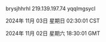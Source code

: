 brysjhhrhl 219.139.197.74 yqqlmgsycl

2024年 11月 03日 星期日 02:30:01 CST

2024年 11月 02日 星期六 18:30:01 GMT
